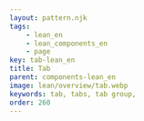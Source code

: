 ```yaml
---
layout: pattern.njk
tags: 
    - lean_en
    - lean_components_en
    - page
key: tab-lean_en
title: Tab
parent: components-lean_en
image: lean/overview/tab.webp
keywords: tab, tabs, tab group, 
order: 260
---
```


